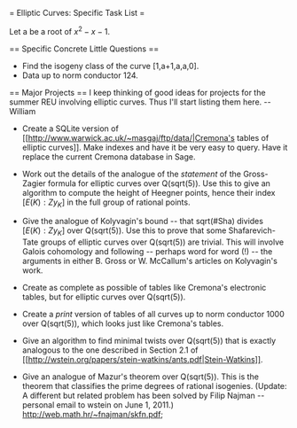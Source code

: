 = Elliptic Curves: Specific Task List =

Let a be a root of $x^2-x-1$.

== Specific Concrete Little Questions ==

  * Find the isogeny class of the curve [1,a+1,a,a,0].
  * Data up to norm conductor 124.

== Major Projects ==
I keep thinking of good ideas for projects for the summer REU involving elliptic curves.  Thus I'll start listing them here.  -- William

  * Create a SQLite version of [[http://www.warwick.ac.uk/~masgaj/ftp/data/|Cremona's tables of elliptic curves]].  Make indexes and have it be very easy to query.  Have it replace the current Cremona database in Sage.

  * Work out the details of the analogue of the *statement* of the Gross-Zagier formula for elliptic curves over Q(sqrt(5)).  Use this to give an algorithm to compute the height of Heegner points, hence their index $[E(K): Z y_K]$ in the full group of rational points.

  * Give the analogue of Kolyvagin's bound -- that sqrt(#Sha) divides $[E(K): Z y_K]$ over Q(sqrt(5)).  Use this to prove that some Shafarevich-Tate groups of elliptic curves over Q(sqrt(5)) are trivial.  This will involve Galois cohomology and following -- perhaps word for word (!) -- the arguments in either B. Gross or W. McCallum's articles on Kolyvagin's work.  

  * Create as complete as possible of tables like Cremona's electronic tables, but for elliptic curves over Q(sqrt(5)).  

  * Create a *print* version of tables of all curves up to norm conductor 1000 over Q(sqrt(5)), which looks just like Cremona's tables. 

  * Give an algorithm to find minimal twists over Q(sqrt(5)) that is exactly analogous to the one described in Section 2.1 of [[http://wstein.org/papers/stein-watkins/ants.pdf|Stein-Watkins]].

  * Give an analogue of Mazur's theorem over Q(sqrt(5)). This is the theorem that classifies the prime degrees of rational isogenies. (Update: A different but related problem has been solved by Filip Najman -- personal email to wstein on June 1, 2011.)  http://web.math.hr/~fnajman/skfn.pdf;  
